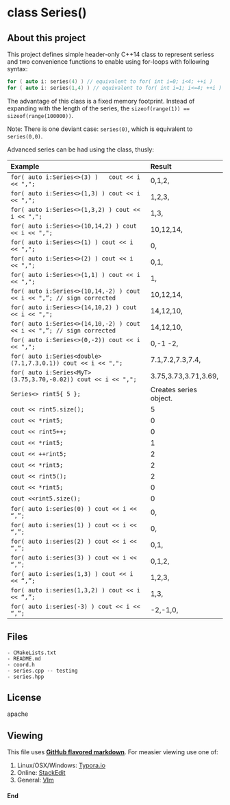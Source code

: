 # class Series<T>()

About this project
--------------------

This project defines simple header-only C++14 class to represent seriess and two convenience functions to enable using for-loops with following syntax:

```c++
for ( auto i: series(4) ) // equivalent to for( int i=0; i<4; ++i )
for ( auto i: series(1,4) ) // equivalent to for( int i=1; i<=4; ++i )
```

The advantage of this class is a fixed memory footprint. Instead of expanding with the length of the series, the `sizeof(range(1)) == sizeof(range(100000))`.

Note: There is one deviant case: `series(0)`, which is equivalent to `series(0,0)`.

Advanced series can be had using the class, thusly:

| Example                                                                 | Result                |
| :---------------------------------------------------------------------- | :-------------------- |
| `for( auto i:Series<>(3) )   cout << i << ",";`                          | 0,1,2,                |
| `for( auto i:Series<>(1,3) ) cout << i << ",";`                          | 1,2,3,                |
| `for( auto i:Series<>(1,3,2) ) cout << i << ",";`                        | 1,3,                  |
| `for( auto i:Series<>(10,14,2) ) cout << i << ",";`                      | 10,12,14,             |
| `for( auto i:Series<>(1) ) cout << i << ",";`                            | 0,                    |
| `for( auto i:Series<>(2) ) cout << i << ",";`                            | 0,1,                  |
| `for( auto i:Series<>(1,1) ) cout << i << ",";`                          | 1,                    |
| `for( auto i:Series<>(10,14,-2) ) cout << i << ",”; // sign corrected`   | 10,12,14,             |
| `for( auto i:Series<>(14,10,2) ) cout << i << ",";`                      | 14,12,10,             |
| `for( auto i:Series<>(14,10,-2) ) cout << i << ",”; // sign corrected`   | 14,12,10,             |
| `for( auto i:Series<>(0,-2)) cout << i << ",";`                          | 0,-1 -2,              |
| `for( auto i:Series<double>(7.1,7.3,0.1)) cout << i << ",";`             | 7.1,7.2,7.3,7.4,      |
| `for( auto i:Series<MyT>(3.75,3.70,-0.02)) cout << i << ",";`            | 3.75,3.73,3.71,3.69,  |
| `Series<> rint5{ 5 };`                                                   | Creates series object. |
| `cout << rint5.size();`                                                 | 5                     |
| `cout << *rint5;`                                                       | 0                     |
| `cout << rint5++;`                                                      | 0                     |
| `cout << *rint5;`                                                       | 1                     |
| `cout << ++rint5;`                                                      | 2                     |
| `cout << *rint5;`                                                       | 2                     |
| `cout << rint5();`                                                      | 2                     |
| `cout << *rint5;`                                                       | 0                     |
| `cout <<rint5.size();`                                                  | 0                     |
| `for( auto i:series(0) ) cout << i << “,”;`                              | 0,                    |
| `for( auto i:series(1) ) cout << i << “,”;`                              | 0,                    |
| `for( auto i:series(2) ) cout << i << “,”;`                              | 0,1,                  |
| `for( auto i:series(3) ) cout << i << “,”;`                              | 0,1,2,                |
| `for( auto i:series(1,3) ) cout << i << “,”;`                            | 1,2,3,                |
| `for( auto i:series(1,3,2) ) cout << i << “,”;`                          | 1,3,                  |
| `for( auto i:series(-3) ) cout << i << “,”;`                             | -2,-1,0,              |

Files
-----

```
- CMakeLists.txt
- README.md
- coord.h
- series.cpp -- testing
- series.hpp
```

## License

apache

Viewing
-------

This file uses [**GitHub flavored markdown**](https://github.github.com/gfm/). For measier viewing use one of:
1. Linux/OSX/Windows: [Typora.io](https://typora.io)
2. Online: [StackEdit](https://stackedit.io/editor)
3. General: [VIm](http://www.vim.org)

#### End
